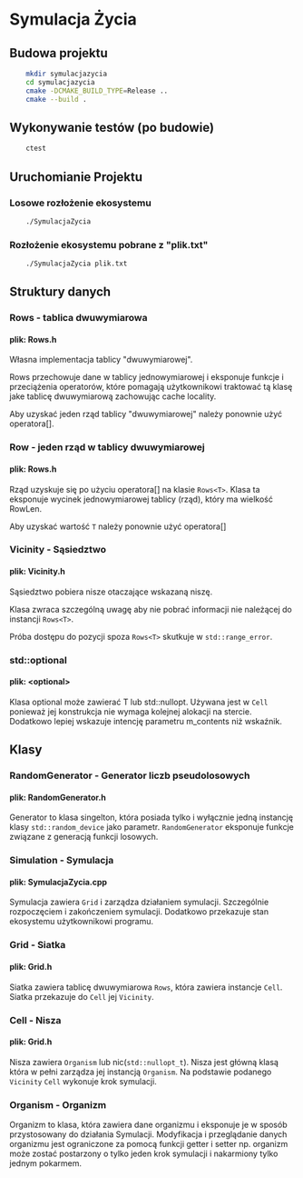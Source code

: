 # Symulacja Życia

## Budowa projektu

```sh
	mkdir symulacjazycia
	cd symulacjazycia
	cmake -DCMAKE_BUILD_TYPE=Release ..
	cmake --build .
```

## Wykonywanie testów (po budowie)

```sh
	ctest
```

## Uruchomianie Projektu

### Losowe rozłożenie ekosystemu

```sh
	./SymulacjaZycia
```

### Rozłożenie ekosystemu pobrane z "plik.txt"

```sh
	./SymulacjaZycia plik.txt
```

## Struktury danych

### Rows<T> - tablica dwuwymiarowa

#### plik: Rows.h

Własna implementacja tablicy "dwuwymiarowej".

Rows<T> przechowuje dane w tablicy jednowymiarowej
i eksponuje funkcje i przeciążenia operatorów, które pomagają użytkownikowi traktować
tą klasę jake tablicę dwuwymiarową zachowując cache locality.

Aby uzyskać jeden rząd tablicy "dwuwymiarowej" należy ponownie użyć operatora[].

### Row<T> - jeden rząd w tablicy dwuwymiarowej

#### plik: Rows.h

Rząd uzyskuje się po użyciu operatora[] na klasie `Rows<T>`.
Klasa ta eksponuje wycinek jednowymiarowej tablicy (rząd), który ma wielkość RowLen.

Aby uzyskać wartość `T` należy ponownie użyć operatora[]

### Vicinity<T> - Sąsiedztwo

#### plik: Vicinity.h

Sąsiedztwo pobiera nisze otaczające wskazaną niszę.

Klasa zwraca szczególną uwagę aby nie pobrać informacji nie należącej do
instancji `Rows<T>`.

Próba dostępu do pozycji spoza `Rows<T>` skutkuje w `std::range_error`.

### std::optional<T>

#### plik: \<optional\>

Klasa optional może zawierać T lub std::nullopt.
Używana jest w `Cell` ponieważ jej konstrukcja nie wymaga kolejnej alokacji na stercie.
Dodatkowo lepiej wskazuje intencję parametru m_contents niż wskaźnik.

## Klasy

### RandomGenerator - Generator liczb pseudolosowych

#### plik: RandomGenerator.h

Generator to klasa singelton, która posiada tylko i wyłącznie jedną instancję
klasy `std::random_device` jako parametr. `RandomGenerator` eksponuje funkcje związane z
generacją funkcji losowych.

### Simulation - Symulacja

#### plik: SymulacjaZycia.cpp

Symulacja zawiera `Grid` i zarządza działaniem symulacji.
Szczególnie rozpoczęciem i zakończeniem symulacji.
Dodatkowo przekazuje stan ekosystemu użytkownikowi programu.

### Grid - Siatka

#### plik: Grid.h

Siatka zawiera tablicę dwuwymiarowa `Rows`, która zawiera instancje `Cell`.
Siatka przekazuje do `Cell` jej `Vicinity`.

### Cell - Nisza

#### plik: Grid.h

Nisza zawiera `Organism` lub nic(`std::nullopt_t`).
Nisza jest główną klasą która w pełni zarządza jej instancją `Organism`.
Na podstawie podanego `Vicinity` `Cell` wykonuje krok symulacji.

### Organism - Organizm

Organizm to klasa, która zawiera dane organizmu
i eksponuje je w sposób przystosowany do działania Symulacji.
Modyfikacja i przeglądanie danych organizmu jest ograniczone
za pomocą funkcji getter i setter np. organizm może zostać postarzony
o tylko jeden krok symulacji i nakarmiony tylko jednym pokarmem.
